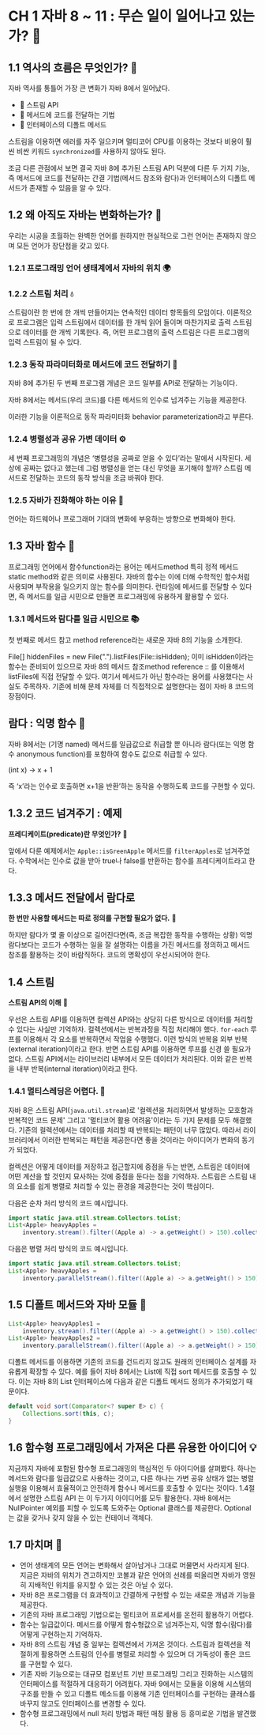# CH 1 자바 8 ~ 11 : 무슨 일이 일어나고 있는가? 🚀

## 1.1 역사의 흐름은 무엇인가? 🌊

자바 역사를 통틀어 가장 큰 변화가 자바 8에서 일어났다.
- 🌟 스트림 API
- 🚀 메서드에 코드를 전달하는 기법
- 📌 인터페이스의 디폴트 메서드

스트림을 이용하면 에러를 자주 일으키며 멀티코어 CPU를 이용하는 것보다 비용이 훨씬 비싼 키워드 `synchronized`를 사용하지 않아도 된다.

조금 다른 관점에서 보면 결국 자바 8에 추가된 스트림 API 덕분에 다른 두 가지 기능, 즉 메서드에 코드를 전달하는 간결 기법(메서드 참조와 람다)과 인터페이스의 디폴트 메서드가 존재할 수 있음을 알 수 있다.

## 1.2 왜 아직도 자바는 변화하는가? 🤔

우리는 시공을 초월하는 완벽한 언어를 원하지만 현실적으로 그런 언어는 존재하지 않으며 모든 언어가 장단점을 갖고 있다.

### 1.2.1 프로그래밍 언어 생태계에서 자바의 위치 🌍

### 1.2.2 스트림 처리 💧

스트림이란 한 번에 한 개씩 만들어지는 연속적인 데이터 항목들의 모임이다. 이론적으로 프로그램은 입력 스트림에서 데이터를 한 개씩 읽어 들이며 마찬가지로 출력 스트림으로 데이터를 한 개씩 기록한다. 즉, 어떤 프로그램의 출력 스트림은 다른 프로그램의 입력 스트림이 될 수 있다.

### 1.2.3 동작 파라미터화로 메서드에 코드 전달하기 💼

자바 8에 추가된 두 번째 프로그램 개념은 코드 일부를 API로 전달하는 기능이다.

자바 8에서는 메서드(우리 코드)를 다른 메서드의 인수로 넘겨주는 기능을 제공한다.

이러한 기능을 이론적으로 동작 파라미터화 behavior parameterization라고 부른다.

### 1.2.4 병렬성과 공유 가변 데이터 ⚙️

세 번째 프로그래밍의 개념은 ‘병렬성을 공짜로 얻을 수 있다’라는 말에서 시작된다. 세상에 공짜는 없다고 했는데 그럼 병렬성을 얻는 대신 무엇을 포기해야 할까? 스트림 메서드로 전달하는 코드의 동작 방식을 조금 바꿔야 한다.

### 1.2.5 자바가 진화해야 하는 이유 🌱

언어는 하드웨어나 프로그래머 기대의 변화에 부응하는 방향으로 변화해야 한다.


## 1.3 자바 함수 🔢

프로그래밍 언어에서 함수function라는 용어는 메서드method 특히 정적 메서드 static method와 같은 의미로 사용된다. 자바의 함수는 이에 더해 수학적인 함수처럼 사용되며 부작용을 일으키지 않는 함수를 의미한다. 런타임에 메서드를 전달할 수 있다면, 즉 메서드를 일급 시민으로 만들면 프로그래밍에 유용하게 활용할 수 있다.

### 1.3.1 메서드와 람다를 일급 시민으로 📚

첫 번째로 메서드 참고 method reference라는 새로운 자바 8의 기능을 소개한다.


File[] hiddenFiles = new File(".").listFiles(File::isHidden);
이미 isHidden이라는 함수는 준비되어 있으므로 자바 8의 메서드 참조method reference :: 를 이용해서 listFiles에 직접 전달할 수 있다. 여기서 메서드가 아닌 함수라는 용어를 사용했다는 사실도 주목하자. 기존에 비해 문제 자체를 더 직접적으로 설명한다는 점이 자바 8 코드의 장점이다.

## 람다 : 익명 함수 🧩
자바 8에서는 (기명 named) 메서드를 일급값으로 취급할 뿐 아니라 람다(또는 익명 함수 anonymous function)를 포함하여 함수도 값으로 취급할 수 있다.


(int x) -> x + 1

즉 ‘x’라는 인수로 호출하면 x+1을 반환’하는 동작을 수행하도록 코드를 구현할 수 있다.

## 1.3.2 코드 넘겨주기 : 예제

**프레디케이트(predicate)란 무엇인가?** 🔹

앞에서 다룬 예제에서는 `Apple::isGreenApple` 메서드를 `filterApples`로 넘겨주었다. 수학에서는 인수로 값을 받아 true나 false를 반환하는 함수를 프레디케이트라고 한다. 

## 1.3.3 메서드 전달에서 람다로

**한 번만 사용할 메서드는 따로 정의를 구현할 필요가 없다.** 🔸 

하지만 람다가 몇 줄 이상으로 길어진다면(즉, 조금 복잡한 동작을 수행하는 상황) 익명 람다보다는 코드가 수행하는 일을 잘 설명하는 이름을 가진 메서드를 정의하고 메서드 참조를 활용하는 것이 바람직하다. 코드의 명확성이 우선시되어야 한다.

## 1.4 스트림

**스트림 API의 이해** 🌊 

우선은 스트림 API를 이용하면 컬렉션 API와는 상당히 다른 방식으로 데이터를 처리할 수 있다는 사실만 기억하자. 컬렉션에서는 반복과정을 직접 처리해야 했다. `for-each` 루프를 이용해서 각 요소를 반복하면서 작업을 수행했다. 이런 방식의 반복을 외부 반복(external iteration)이라고 한다. 반면 스트림 API를 이용하면 루프를 신경 쓸 필요가 없다. 스트림 API에서는 라이브러리 내부에서 모든 데이터가 처리된다. 이와 같은 반복을 내부 반복(internal iteration)이라고 한다.

### 1.4.1 멀티스레딩은 어렵다. 🧵

자바 8은 스트림 API(`java.util.stream`)로 '컬렉션을 처리하면서 발생하는 모호함과 반복적인 코드 문제' 그리고 '멀티코어 활용 어려움'이라는 두 가지 문제를 모두 해결했다. 기존의 컬렉션에서는 데이터를 처리할 때 반복되는 패턴이 너무 많았다. 따라서 라이브러리에서 이러한 반복되는 패턴을 제공한다면 좋을 것이라는 아이디어가 변화의 동기가 되었다.

컬렉션은 어떻게 데이터를 저장하고 접근할지에 중점을 두는 반면, 스트림은 데이터에 어떤 계산을 할 것인지 묘사하는 것에 중점을 둔다는 점을 기억하자. 스트림은 스트림 내의 요소를 쉽게 병렬로 처리할 수 있는 환경을 제공한다는 것이 핵심이다.

다음은 순차 처리 방식의 코드 예시입니다.

```java
import static java.util.stream.Collectors.toList;
List<Apple> heavyApples = 
    inventory.stream().filter((Apple a) -> a.getWeight() > 150).collect(toList());
```

다음은 병렬 처리 방식의 코드 예시입니다.

```java
import static java.util.stream.Collectors.toList;
List<Apple> heavyApples =
    inventory.parallelStream().filter((Apple a) -> a.getWeight() > 150).collect(toList());
```

## 1.5 디폴트 메서드와 자바 모듈 🔄

```java
List<Apple> heavyApples1 =
    inventory.stream().filter((Apple a) -> a.getWeight() > 150).collect(toList());
List<Apple> heavyApples2 =
    inventory.parallelStream().filter((Apple a) -> a.getWeight() > 150).collect(toList());
```

디폴트 메서드를 이용하면 기존의 코드를 건드리지 않고도 원래의 인터페이스 설계를 자유롭게 확장할 수 있다.
예를 들어 자바 8에서는 List에 직접 sort 메서드를 호출할 수 있다. 이는 자바 8의 List 인터페이스에
다음과 같은 디폴트 메서드 정의가 추가되었기 때문이다.

```java
default void sort(Comparator<? super E> c) {
    Collections.sort(this, c);
}
```

## 1.6 함수형 프로그래밍에서 가져온 다른 유용한 아이디어 💡

지금까지 자바에 포함된 함수형 프로그래밍의 핵심적인 두 아이디어를 살펴봤다.
하나는 메서드와 람다를 일급값으로 사용하는 것이고, 다른 하나는 가변 공유 상태가 없는 병렬 실행을 이용해서
효율적이고 안전하게 함수나 메서드를 호출할 수 있다는 것이다. 1.4절에서 설명한 스트림 API 는 이 두가지 아이디어를 모두 활용한다.
자바 8에서는 NullPointer 예외를 피할 수 있도록 도와주는 Optional<T> 클래스를 제공한다. Optional<T>는 값을 갖거나 갖지 않을 수 있는 컨테이너 객체다.

## 1.7 마치며 🏁

- 언어 생태계의 모든 언어는 변화해서 살아남거나 그대로 머물면서 사라지게 된다. 지금은 자바의 위치가 견고하지만 코볼과 같은 언어의 선례를 떠올리면 자바가 영원히 지배적인 위치를 유지할 수 있는 것은 아닐 수 있다.
- 자바 8은 프로그램을 더 효과적이고 간결하게 구현할 수 있는 새로운 개념과 기능을 제공한다.
- 기존의 자바 프로그래밍 기법으로는 멀티코어 프로세서를 온전히 활용하기 어렵다.
- 함수는 일급값이다. 메서드를 어떻게 함수형값으로 넘겨주는지, 익명 함수(람다)를 어떻게 구현하는지 기억하자.
- 자바 8의 스트림 개념 중 일부는 컬렉션에서 가져온 것이다. 스트림과 컬렉션을 적절하게 활용하면 스트림의 인수를 병렬로 처리할 수 있으며 더 가독성이 좋은 코드를 구현할 수 있다.
- 기존 자바 기능으로는 대규모 컴포넌트 기반 프로그래밍 그리고 진화하는 시스템의 인터페이스를 적절하게 대응하기 어려웠다. 자바 9에서는 모듈을 이용해 시스템의 구조를 만들 수 있고 디폴트 메소드를 이용해 기존 인터페이스를 구현하는 클래스를 바꾸지 않고도 인터페이스를 변경할 수 있다.
- 함수형 프로그래밍에서 null 처리 방법과 패턴 매칭 활용 등 흥미로운 기법을 발견했다.
